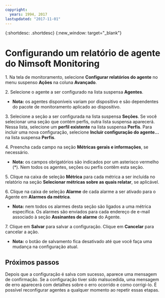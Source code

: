 ```yaml
---
copyright:
  years: 1994, 2017
lastupdated: "2017-11-01"
---
```


{:shortdesc: .shortdesc}
{:new_window: target="_blank"}

# Configurando um relatório de agente do Nimsoft Monitoring

1\. Na tela de monitoramento, selecione **Configurar relatórios do agente** no menu suspenso **Ações** na coluna **Avançado**.

2\. Selecione o agente a ser configurado na lista suspensa **Agentes**.
  * **Nota:** os agentes disponíveis variam por dispositivo e são dependentes do
pacote de monitoramento aplicado ao dispositivo.

3\. Selecione a seção a ser configurada na lista suspensa **Seções**. Se você selecionar uma seção que contém perfis, outra lista suspensa aparecerá. Nessa lista, selecione um **perfil existente** na lista suspensa **Perfis**. Para incluir uma nova configuração, selecione **Incluir configuração do agente...** na lista suspensa **Perfis**.

4\. Preencha cada campo na seção **Métricas gerais e informações**, se necessário.
  * **Nota:** os campos obrigatórios são indicados por um asterisco vermelho (*). Nem todos os agentes, seções ou perfis contêm esta seção.

5\. Clique na caixa de seleção **Métrica** para cada métrica a ser incluída no relatório na seção **Selecionar métricas sobre as quais relatar**, se aplicável.

6\. Clique na caixa de seleção **Alarme** de cada alarme a ser ativado para o Agente em **Alarmes da métrica**.
  * **Nota:** nem todos os alarmes desta seção são ligados a uma métrica específica. Os alarmes são enviados para cada endereço de e-mail associado à seção **Assinantes de alarme** do Agente.

7\. Clique em **Salvar** para salvar a configuração. Clique em **Cancelar** para cancelar a ação.
  * **Nota:** o botão de salvamento fica desativado até que você faça uma mudança na configuração atual.

## Próximos passos

Depois que a configuração é salva com sucesso, aparece uma mensagem de confirmação. Se a configuração tiver sido malsucedida, uma mensagem de erro aparecerá com detalhes sobre o erro ocorrido e como corrigi-lo. É possível reconfigurar agentes a qualquer momento ao repetir essas etapas. 
